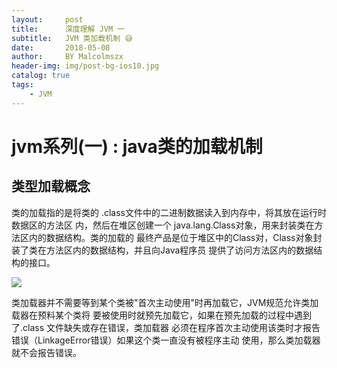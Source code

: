 ```yaml
---
layout:     post
title:      深度理解 JVM 一
subtitle:   JVM 类加载机制 😅
date:       2018-05-08
author:     BY Malcolmszx
header-img: img/post-bg-ios10.jpg
catalog: true
tags:
    - JVM
---
```


# jvm系列(一) : java类的加载机制

## 类型加载概念

类的加载指的是将类的 .class文件中的二进制数据读入到内存中，将其放在运行时数据区的方法区
内，然后在堆区创建一个 java.lang.Class对象，用来封装类在方法区内的数据结构。类的加载的
最终产品是位于堆区中的Class对，Class对象封装了类在方法区内的数据结构，并且向Java程序员
提供了访问方法区内的数据结构的接口。

![](https://mmbiz.qpic.cn/mmbiz_png/PgqYrEEtEnokxXiapDdvntH8PGwa0zGXMqaq9p1LDCF7iadMBibd685uYCy8u0yhb5dmlvLRwgzNueNdSdWdvEwww/0?wx_fmt=png)

类加载器并不需要等到某个类被"首次主动使用"时再加载它，JVM规范允许类加载器在预料某个类将
要被使用时就预先加载它，如果在预先加载的过程中遇到了.class 文件缺失或存在错误，类加载器
必须在程序首次主动使用该类时才报告错误（LinkageError错误）如果这个类一直没有被程序主动
使用，那么类加载器就不会报告错误。

